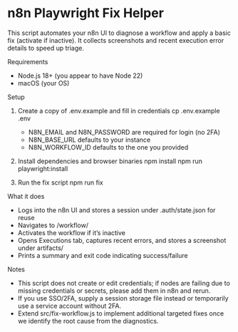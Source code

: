 # n8n Playwright Fix Helper

This script automates your n8n UI to diagnose a workflow and apply a basic fix (activate if inactive).
It collects screenshots and recent execution error details to speed up triage.

Requirements
- Node.js 18+ (you appear to have Node 22)
- macOS (your OS)

Setup
1) Create a copy of .env.example and fill in credentials
   cp .env.example .env
   - N8N_EMAIL and N8N_PASSWORD are required for login (no 2FA)
   - N8N_BASE_URL defaults to your instance
   - N8N_WORKFLOW_ID defaults to the one you provided

2) Install dependencies and browser binaries
   npm install
   npm run playwright:install

3) Run the fix script
   npm run fix

What it does
- Logs into the n8n UI and stores a session under .auth/state.json for reuse
- Navigates to /workflow/<ID>
- Activates the workflow if it’s inactive
- Opens Executions tab, captures recent errors, and stores a screenshot under artifacts/
- Prints a summary and exit code indicating success/failure

Notes
- This script does not create or edit credentials; if nodes are failing due to missing credentials or secrets, please add them in n8n and rerun.
- If you use SSO/2FA, supply a session storage file instead or temporarily use a service account without 2FA.
- Extend src/fix-workflow.js to implement additional targeted fixes once we identify the root cause from the diagnostics.
